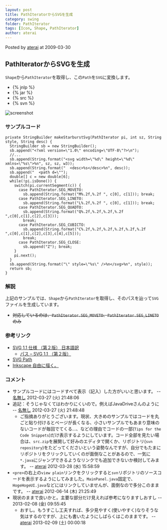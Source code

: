 ```yaml
---
layout: post
title: PathIteratorからSVGを生成
category: swing
folder: PathIterator
tags: [Icon, Shape, PathIterator]
author: aterai
---
```


Posted by [aterai](http://terai.xrea.jp/aterai.html) at 2009-03-30

## PathIteratorからSVGを生成
`Shape`から`PathIterator`を取得し、この`Path`を`SVG`に変換します。

- {% jnlp %}
- {% jar %}
- {% src %}
- {% svn %}

<!-- dummy comment line for breaking list -->

![screenshot](http://lh3.ggpht.com/_9Z4BYR88imo/TQTQ-2m7pMI/AAAAAAAAAgc/B55RHlb8ajM/s800/PathIterator.png)

### サンプルコード
<pre class="prettyprint"><code>private StringBuilder makeStarburstSvg(PathIterator pi, int sz, String style, String desc) {
  StringBuilder sb = new StringBuilder();
  sb.append("&lt;?xml version=\"1.0\" encoding=\"UTF-8\"?&gt;\n");
  //...
  sb.append(String.format("&lt;svg width=\"%d\" height=\"%d\" xmlns=\"%s\"&gt;%n", sz, sz, w3));
  sb.append(String.format("  &lt;desc&gt;%s&lt;/desc&gt;%n", desc));
  sb.append("  &lt;path d=\"");
  double[] c = new double[6];
  while(!pi.isDone()) {
    switch(pi.currentSegment(c)) {
      case PathIterator.SEG_MOVETO:
        sb.append(String.format("M%.2f,%.2f ", c[0], c[1])); break;
      case PathIterator.SEG_LINETO:
        sb.append(String.format("L%.2f,%.2f ", c[0], c[1])); break;
      case PathIterator.SEG_QUADTO:
        sb.append(String.format("Q%.2f,%.2f,%.2f,%.2f ",c[0],c[1],c[2],c[3]));
        break;
      case PathIterator.SEG_CUBICTO:
        sb.append(String.format("C%.2f,%.2f,%.2f,%.2f,%.2f,%.2f ",c[0],c[1],c[2],c[3],c[4],c[5]));
        break;
      case PathIterator.SEG_CLOSE:
        sb.append("Z"); break;
    }
    pi.next();
  }
  sb.append(String.format("\" style=\"%s\" /&gt;%n&lt;/svg&gt;%n", style));
  return sb;
}
</code></pre>

### 解説
上記のサンプルでは、`Shape`から`PathIterator`を取得し、そのパスを辿って`SVG`ファイルを生成しています。

- ~~対応しているのは、`PathIterator.SEG_MOVETO`、`PathIterator.SEG_LINETO`のみ~~

<!-- dummy comment line for breaking list -->

### 参考リンク
- [SVG 1.1 仕様 （第２版） 日本語訳](http://www.hcn.zaq.ne.jp/___/SVG11-2nd/index.html)
    - [パス – SVG 1.1 （第２版）](http://www.hcn.zaq.ne.jp/___/SVG11-2nd/paths.html)
- [SVG Path](http://www.w3schools.com/svg/svg_path.asp)
- [Inkscape 自由に描く。](http://www.inkscape.org/)

<!-- dummy comment line for breaking list -->

### コメント
- サンプルコードにはコードすべて表示（記入）した方がいいと思います。 -- [名無し](http://terai.xrea.jp/名無し.html) 2012-03-27 (火) 21:48:06
- 追記：そうじゃなくてはわかりにくいので。例えばJavaDriveさんのように -- [名無し](http://terai.xrea.jp/名無し.html) 2012-03-27 (火) 21:48:48
    - ご指摘ありがとうございます。現状、大きめのサンプルではコードを丸ごと貼り付けるとページが長くなる、小さいサンプルでもあまり意味のないコードが毎回でてくる…、などの理由でコードの一部(`Tips for the Code Snippets`)だけ表示するようにしています。コード全部を見たい場合は、`src.zip`を展開して好みのエディタで開くか、リポジトリ(`svn repository`)をたどってくださいという姿勢なんですが、自分でもたまにリポジトリをクリックしていくのが面倒なことがあるので、一気に`*.java`にジャンプできるようなリンクでも追加できないか検討してみます。 -- [aterai](http://terai.xrea.jp/aterai.html) 2012-03-28 (水) 15:58:59
- `<pre>`の右上の`view plain`リンクをクリックすると`svn`リポジトリのソースコードを表示するようにしてみました。`MainPanel.java`固定で、`HogeHogeUI.java`などにはリンクしていませんが、面倒なので多分このままです。 -- [aterai](http://terai.xrea.jp/aterai.html) 2012-06-14 (木) 21:25:49
- 現状のままで良いかと。主要な部分だけ見えれば参考になりますしおすし --  2013-02-08 (金) 09:55:45
    - おすし。もうすこし工夫すれば、多少見やすく(使いやすく)なりそうな気はするのですが、上にも書いたようにしばらくはこのままです。 -- [aterai](http://terai.xrea.jp/aterai.html) 2013-02-09 (土) 00:00:18

<!-- dummy comment line for breaking list -->

